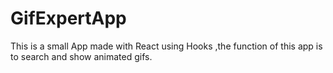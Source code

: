 # GifExpertApp

This is a small App made with React using Hooks ,the function of this app is to search and show animated gifs.

